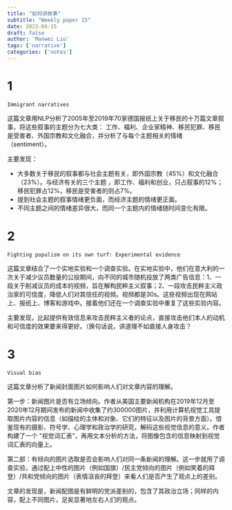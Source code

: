 ```yaml
---
title: "如何讲故事"
subtitle: "Weekly paper 15"
date: 2023-04-15
draft: false
author: 'Manwei Liu'
tags: ['narrative']
categories: ['notes']
---
```


# 1
`Immigrant narratives`

这篇文章用NLP分析了2005年至2019年70家德国报纸上关于移民的十万篇文章叙事，将这些叙事的主题分为七大类： 工作、福利、企业家精神、移民犯罪、移民是受害者、外国宗教和文化融合，并分析了与每个主题相关的情绪（sentiment）。

主要发现：
- 大多数关于移民的叙事都与社会主题有关，即外国宗教（45%）和文化融合（23%）。与经济有关的三个主题 ，即工作、福利和创业，只占叙事的12%；移民犯罪占12%，移民是受害者的则占7%。
- 提到社会主题的叙事情绪更负面，而经济主题的情绪更正面。
- 不同主题之间的情绪差异很大，而同一个主题内的情绪随时间变化有限。

# 2
`Fighting populism on its own turf: Experimental evidence`

这篇文章结合了一个实地实验和一个调查实验。在实地实验中，他们在意大利的一次关于减少议员数量的公投期间，向不同的城市随机投放了两类广告信息：1、一段关于削减议员的成本的视频，旨在解构民粹主义叙事；2、一段攻击民粹主义政治家的可信度，降低人们对其信任的视频。视频都是30s。这些视频出现在网站上、报纸上、博客和游戏中。接着他们还在一个调查实验中重复了这些实验内容。

主要发现，比起提供有效信息来攻击民粹主义者的论点，直接攻击他们本人的动机和可信度的效果要来得更好。（换句话说，讲道理不如直接人身攻击？

# 3
`Visual bias`

这篇文章分析了新闻封面图片如何影响人们对文章内容的理解。

第一步：新闻图片是否有立场倾向。作者从美国主要新闻机构在2019年12月至2020年12月期间发布的新闻中收集了约300000图片，并利用计算机视觉工具提取图片内容的信息（如描绘的主体和对象、它们的特征以及图片的背景方面）。借鉴现有的摄影、符号学、心理学和政治学的研究，解码这些视觉信息的意义。作者构建了一个 "视觉词汇表”，再用文本分析的方法，将图像包含的信息映射到视觉词汇表的向量上。

第二部：有倾向的图片选取是否会影响人们对同一条新闻的理解。这一步就用了调查实验，通过配上中性的图片（例如国旗）/民主党倾向的图片（例如笑着的拜登）/共和党倾向的图片（表情沮丧的拜登）来看人们是否产生了观点上的差别。

文章的发现是，新闻配图是有鲜明的党派差别的，包含了其政治立场；同样的内容，配上不同图片，足矣显著地左右人们的观点。
